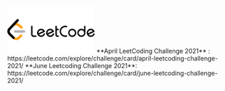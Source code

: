 # <div align="left">
<img src="https://github.com/mohammedismailb18/LeetCode/blob/main/logo.png" width="200" height="auto"/>
  </div> 
**April LeetCoding Challenge 2021** : https://leetcode.com/explore/challenge/card/april-leetcoding-challenge-2021/
**June Leetcoding Challenge 2021**: https://leetcode.com/explore/challenge/card/june-leetcoding-challenge-2021/ 

